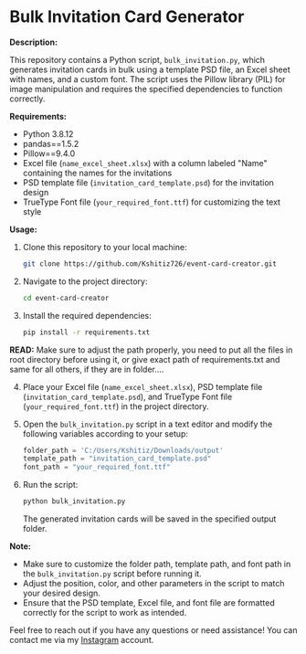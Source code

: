 # Bulk Invitation Card Generator

**Description:**

This repository contains a Python script, `bulk_invitation.py`, which generates invitation cards in bulk using a template PSD file, an Excel sheet with names, and a custom font. The script uses the Pillow library (PIL) for image manipulation and requires the specified dependencies to function correctly.

**Requirements:**

- Python 3.8.12 
- pandas==1.5.2
- Pillow==9.4.0
- Excel file (`name_excel_sheet.xlsx`) with a column labeled "Name" containing the names for the invitations
- PSD template file (`invitation_card_template.psd`) for the invitation design
- TrueType Font file (`your_required_font.ttf`) for customizing the text style

**Usage:**

1. Clone this repository to your local machine:

    ```bash
    git clone https://github.com/Kshitiz726/event-card-creator.git
    ```

2. Navigate to the project directory:

    ```bash
    cd event-card-creator 
    ```

3. Install the required dependencies:

    ```bash
    pip install -r requirements.txt
    ```
**READ:** Make sure to adjust the path properly, you need to put all the files in root directory before using it, or give exact path of requirements.txt and same for all others, if they are in folder....

4. Place your Excel file (`name_excel_sheet.xlsx`), PSD template file (`invitation_card_template.psd`), and TrueType Font file (`your_required_font.ttf`) in the project directory.

5. Open the `bulk_invitation.py` script in a text editor and modify the following variables according to your setup:

    ```python
    folder_path = 'C:/Users/Kshitiz/Downloads/output'
    template_path = "invitation_card_template.psd"
    font_path = "your_required_font.ttf"
    ```

6. Run the script:

    ```bash
    python bulk_invitation.py
    ```

   The generated invitation cards will be saved in the specified output folder.

**Note:**

- Make sure to customize the folder path, template path, and font path in the `bulk_invitation.py` script before running it.
- Adjust the position, color, and other parameters in the script to match your desired design.
- Ensure that the PSD template, Excel file, and font file are formatted correctly for the script to work as intended.

Feel free to reach out if you have any questions or need assistance! You can contact me via my [Instagram](https://www.instagram.com/loosey_0000/) account.
